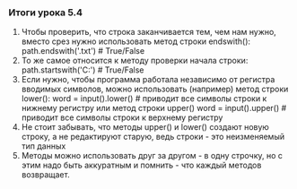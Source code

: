 ### Итоги урока 5.4
1. Чтобы проверить, что строка заканчивается тем, чем нам нужно, вместо срез нужно использовать метод строки endswith():
    path.endswith('.txt') # True/False
2. То же самое относится к методу проверки начала строки:
    path.startswith('C:\') # True/False
3. Если нужно, чтобы программа работала независимо от регистра вводимых символов, можно использовать (например) метод
строки lower():
    word = input().lower()  # приводит все символы строки к нижнему регистру
или метод строки upper()
    word = input().upper()  # приводит все символы строки к верхнему регистру
4. Не стоит забывать, что методы upper() и lower() создают новую строку, а не редактируют старую, ведь строки - это
неизменяемый тип данных
5. Методы можно использовать друг за другом - в одну строчку, но с этим надо быть аккуратным и помнить - что каждый
методов возвращает.
